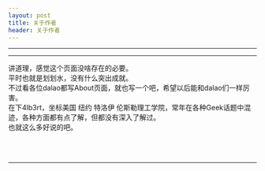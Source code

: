```yaml
---
layout: post
title: 关于作者
header: 关于作者
---
```



------------------------------
<hr>

讲道理，感觉这个页面没啥存在的必要。<br>
平时也就是划划水，没有什么突出成就。<br>
不过看各位dalao都写About页面，就也写一个吧，希望以后能和dalao们一样厉害。<br>
在下4lb3rt，坐标美国 纽约 特洛伊 伦斯勒理工学院，常年在各种Geek话题中混迹，各种方面都有点了解，但都没有深入了解过。<br>
也就这么多好说的吧。


<br>
<br>

<hr>

